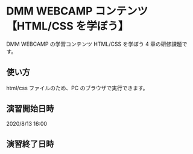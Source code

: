 # DMM WEBCAMP コンテンツ【HTML/CSS を学ぼう】

DMM WEBCAMP の学習コンテンツ HTML/CSS を学ぼう 4 章の研修課題です。

## 使い方

html/css ファイルのため、PC のブラウザで実行できます。

## 演習開始日時

2020/8/13 16:00

## 演習終了日時
